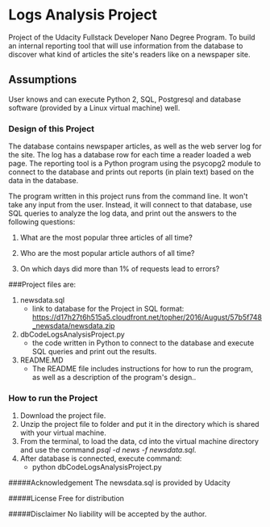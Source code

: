 # Logs Analysis Project
Project of the Udacity Fullstack Developer Nano Degree Program.
To build an internal reporting tool that will use information from the database to discover what kind of articles the site's readers like
on a newspaper site.

## Assumptions
User knows and can execute Python 2, SQL, Postgresql and database software (provided by a Linux virtual machine) well.


### Design of this Project
The database contains newspaper articles, as well as the web server log for the site. The log has a database row for each time a reader loaded a web page.
The reporting tool is a Python program using the psycopg2 module to connect to the database and prints out reports (in plain text) based on the data in the database. 

The program written in this project runs from the command line. It won't take any input from the user. 
Instead, it will connect to that database, use SQL queries to analyze the log data, and print out the answers to the following questions:

1. What are the most popular three articles of all time?

2. Who are the most popular article authors of all time?

3. On which days did more than 1% of requests lead to errors?

###Project files are:
1. newsdata.sql
	* link to database for the Project in SQL format:
	https://d17h27t6h515a5.cloudfront.net/topher/2016/August/57b5f748_newsdata/newsdata.zip
2. dbCodeLogsAnalysisProject.py
	* the code written in Python to connect to the database and execute SQL queries and print out the results.
3. README.MD
	* The README file includes instructions for how to run the program, as well as a description of the program's design..

### How to run the Project
1. Download the project file.
2. Unzip the project file to folder and put it in the directory which is shared with your virtual machine.
3. From the terminal, to load the data, cd into the virtual machine directory and use the command *psql -d news -f newsdata.sql*.
4. After database is connected, execute command:
	* python dbCodeLogsAnalysisProject.py

#####Acknowledgement
The newsdata.sql is provided by Udacity

#####License
Free for distribution

#####Disclaimer
No liability will be accepted by the author.
